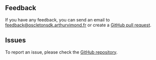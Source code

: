 ## Feedback

If you have any feedback, you can send an email to [feedback@oscletonsdk.arthurvimond.fr](mailto:feedback@oscletonsdk.arthurvimond.fr)
or create a [GitHub pull request].

## Issues

To report an issue, please check the [GitHub repository].


[GitHub repository]: https://github.com/ArthurVimond/oscleton-android-sdk/issues
[GitHub pull request]: https://github.com/ArthurVimond/oscleton-android-sdk/pulls